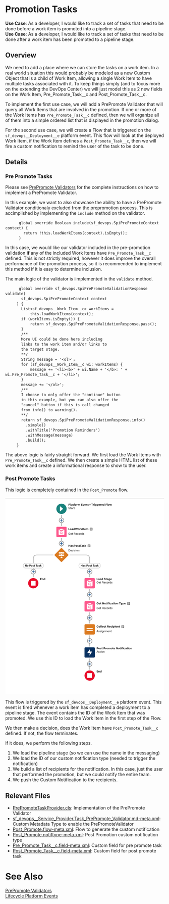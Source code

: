 # Promotion Tasks

**Use Case**:  As a developer, I would like to track a set of tasks that need to be done before a work item is promoted into a pipeline stage.  
**Use Case**: As a developer, I would like to track a set of tasks that need to be done after a work item has been promoted to a pipeline stage.


## Overview

We need to add a place where we can store the tasks on a work item.  In a real world situation this would probably be modeled as a new Custom Object that is a child of Work Item, allowing a single Work Item to have multiple tasks associated with it.  To keep things simply (and to focus more on the extending the DevOps Center) we will just model this as 2 new fields on the Work Item, Pre_Promote_Task__c and Post_Promote_Task__c.

To implement the first use case, we will add a PrePromote Validator that will query all Work Items that are involved in the promotion.  If one or more of the Work Items has `Pre_Promote_Task__c` defined, then we will organize all of them into a simple ordered list that is displayed in the promotion dialog.

For the second use case, we will create a Flow that is triggered on the `sf_devops__Deployment__e` platform event.  This flow will look at the deployed Work Item, if the Work Item defines a `Post_Promote_Task__c`, then we will fire a custom notification to remind the user of the task to be done.

## Details

### Pre Promote Tasks

Please see [PrePromote Validators](../PrePromoteValidators.md) for the complete instructions on how to implement a PrePromote Validator.

In this example, we want to also showcase the ability to have a PrePromote Validator conditionaly excluded from the prepromotion process.  This is accimplished by implementing the `include` method on the validator.

```
      global override Boolean include(sf_devops.SpiPrePromoteContext context) {
        return !this.loadWorkItems(context).isEmpty();
      }
```
 In this case, we would like our validator included in the pre-promotion validation **if** any of the included Work Items have `Pre_Promote_Task__c` defined.  This is not strictly required, however it does improve the overall performance of the promotion process, so it is recommended to implement this method if it is easy to determine inclusion.

 The main logic of the validator is iimplemented in the `validate` method.
 ```
       global override sf_devops.SpiPrePromoteValidationResponse validate(
        sf_devops.SpiPrePromoteContext context
      ) {
        List<sf_devops__Work_Item__c> workItems = 
            this.loadWorkItems(context);
        if (workItems.isEmpty()) {
            return sf_devops.SpiPrePromoteValidationResponse.pass();
        }
        /**
        More UI could be done here including
        links to the work item and/or links to 
        the target stage.
        **/
        String message = '<ol>';
        for (sf_devops__Work_Item__c wi: workItems) {
            message += '<li><b>' + wi.Name + '</b>: ' + wi.Pre_Promote_Task__c + '</li>';
        }
        message += '</ol>';
        /**
        I choose to only offer the "continue" button
        in this example, but you can also offer the 
        "cancel" button if this is call changed 
        from info() to warning().
        **/
        return sf_devops.SpiPrePromoteValidationResponse.info()
          .simple()
          .withTitle('Promotion Reminders')
          .withMessage(message)
          .build();
      }
 ```
The above logic is fairly straight forward.  We first load the Work Items with `Pre_Promote_Task__c` defined.  We then create a simple HTML list of these work items and create a informational response to show to the user.

### Post Promote Tasks

This logic is completely contained in the `Post_Promote` flow.

![image](../files/Post%20Promote%20Flow.png)

This flow is triggered by the `sf_devops__Deployment__e` platform event.  This event is fired whenever a work item has completed a deployment to a pipeline stage.  The event contains the ID of the Work Item that was promoted.  We use this ID to load the Work Item in the first step of the Flow.

We then make a decision, does the Work Item have `Post_Promote_Task__c` defined.  If not, the flow terminates.

If it does, we perform the following steps.  
 1. We load the pipeline stage (so we can use the name in the messaging)
 2. We load the ID of our custom notification type (needed to trigger the notification)
 3. We build a list of recipients for the notification.  In this case, just the user that performed the promotion, but we could notify the entire team.
 4. We push the Custom Notification to the recipients.

 ## Relevant Files

 * [PrePromoteTaskProvider.cls](../../force-app/main/default/classes/prePromote/PrePromoteTaskProvider.cls): Implementation of the PrePromote Validator
 * [sf_devops__Service_Provider.Task_PrePromote_Validator.md-meta.xml](../../force-app/main/default/customMetadata/sf_devops__Service_Provider.Task_PrePromote_Validator.md-meta.xml): Custom Metadata Type to enable the PrePromoteValidator
 * [Post_Promote.flow-meta.xml](../../force-app/main/default/flows/Post_Promote.flow-meta.xml): Flow to generate the custom notification
 * [Post_Promote.notiftype-meta.xml](../../force-app/main/default/notificationtypes/Post_Promote.notiftype-meta.xml): Post Promotion custom notification type
* [Pre_Promote_Task__c.field-meta.xml](../../force-app/main/default/objects/sf_devops__Work_Item__c/fields/Pre_Promote_Task__c.field-meta.xml): Custom field for pre promote task
* [Post_Promote_Task__c.field-meta.xml](../../force-app/main/default/objects/sf_devops__Work_Item__c/fields/Post_Promote_Task__c.field-meta.xml): Custom field for post promote task

# See Also

[PrePromote Validators](../PrePromoteValidators.md)  
[Lifecycle Platform Events](../Lifecycle.md)


